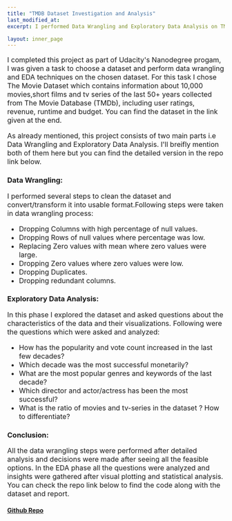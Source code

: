 ```yaml
---
title: "TMDB Dataset Investigation and Analysis"
last_modified_at:
excerpt: I performed Data Wrangling and Exploratory Data Analysis on TMDB dataset and shared some insights as part of Udacity's Data Analyst Nanodegree.  

layout: inner_page
---
```

<style>
ul,li,p{font-size:16px;}  

</style>


<p class="inner-page">
  
I completed this project as part of Udacity's Nanodegree progam, I was given a task to choose a dataset and perform data wrangling and EDA techniques on the chosen dataset. For this task I chose The Movie Dataset which contains information about 10,000 movies,short films and tv series of the last 50+ years collected from The Movie Database (TMDb), including user ratings, revenue, runtime and budget. You can find the dataset in the link given at the end.

</p>
  
<p class="inner-page">
  
As already mentioned, this project consists of two main parts i.e Data Wrangling and Exploratory Data Analysis. I'll breifly mention both of them here but you can find the detailed version in the repo link below.

</p>

<h3> Data Wrangling: </h3>

<p class="inner-page">

I performed several steps to clean the dataset and convert/transform it into usable format.Following steps were taken in data wrangling process:

<ul>
  
<li> Dropping Columns with high percentage of null values. </li>

<li> Dropping Rows of null values where percentage was low. </li>

<li> Replacing Zero values with mean where zero values were large. </li>

<li> Dropping Zero values where zero values were low. </li>

<li> Dropping Duplicates. </li>

<li> Dropping redundant columns. </li>
  
</ul>

</p>


  
<h3> Exploratory Data Analysis:  </h3>

<p class="inner-page">
  
In this phase I explored the dataset and asked questions about the characteristics of the data and their visualizations. Following were the questions which were asked and analyzed:

<ul>
  
<li> How has the popularity and vote count increased in the last few decades? </li>

<li> Which decade was the most successful monetarily? </li>

<li> What are the most popular genres and keywords of the last decade? </li>

<li> Which director and actor/actress has been the most successful? </li>

<li> What is the ratio of movies and tv-series in the dataset ? How to differentiate? </li>
  
</ul>  

</p>  


  
<h3> Conclusion: </h3>

<p class="inner-page">
  
All the data wrangling steps were performed after detailed analysis and decisions were made after seeing all the feasible options. In the EDA phase all the questions were analyzed and insights were gathered after visual plotting and statistical analysis. You can check the repo link below to find the code along with the dataset and report.

</p> 

 
<h4><b><a href="https://github.com/wahabaftab/Dataset-Analysis-and-Investigation">Github Repo</a></b></h4>





